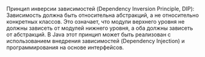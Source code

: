 Принцип инверсии зависимостей (Dependency Inversion Principle, DIP): Зависимость должна быть относительна абстракций, а не относительно конкретных классов. Это означает, что модули верхнего уровня не должны зависеть от модулей нижнего уровня, а оба должны зависеть от абстракций. В Java этот принцип может быть реализован с использованием внедрения зависимостей (Dependency Injection) и программирования на основе интерфейсов.